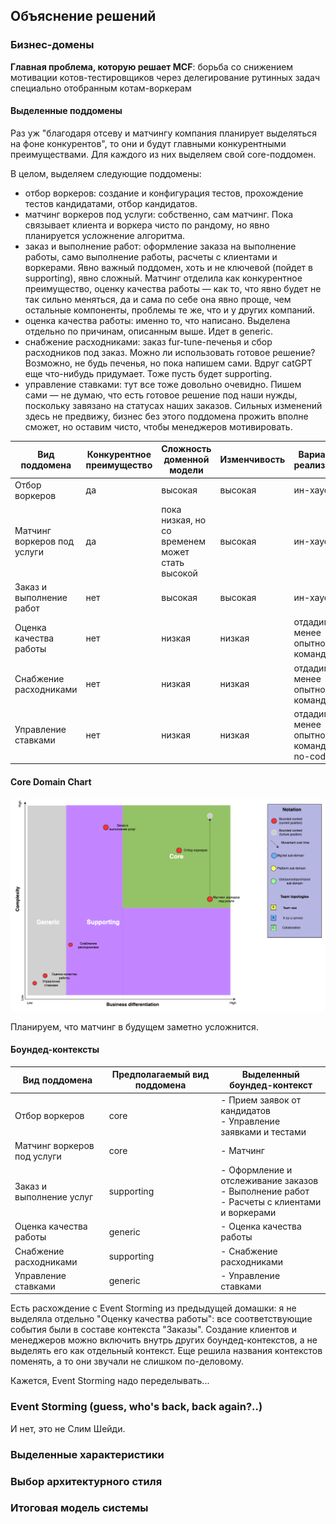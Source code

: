 ## Объяснение решений

### Бизнес-домены
**Главная проблема, которую решает MCF**: борьба со снижением мотивации котов-тестировщиков через делегирование рутинных задач специально отобранным котам-воркерам
#### Выделенные поддомены
Раз уж "благодаря отсеву и матчингу компания планирует выделяться на фоне конкурентов", то они и будут главными конкурентными преимуществами. Для каждого из них выделяем свой core-поддомен.

В целом, выделяем следующие поддомены:
- отбор воркеров: создание и конфигурация тестов, прохождение тестов кандидатами, отбор кандидатов. 
- матчинг воркеров под услуги: собственно, сам матчинг. Пока связывает клиента и воркера чисто по рандому, но явно планируется усложнение алгоритма.
- заказ и выполнение работ: оформление заказа на выполнение работы, само выполнение работы, расчеты с клиентами и воркерами. Явно важный поддомен, хоть и не ключевой (пойдет в supporting), явно сложный. Матчинг отделила как конкурентное преимущество, оценку качества работы — как то, что явно будет не так сильно меняться, да и сама по себе она явно проще, чем остальные компоненты, проблемы те же, что и у других компаний.
- оценка качества работы: именно то, что написано. Выделена отдельно по причинам, описанным выше. Идет в generic.
- снабжение расходниками: заказ fur-tune-печенья и сбор расходников под заказ. Можно ли использовать готовое решение? Возможно, не будь печенья, но пока напишем сами. Вдруг catGPT еще что-нибудь придумает. Тоже пусть будет supporting.
- управление ставками: тут все тоже довольно очевидно. Пишем сами — не думаю, что есть готовое решение под наши нужды, поскольку завязано на статусах наших заказов. Сильных изменений здесь не предвижу, бизнес без этого поддомена прожить вполне сможет, но оставим чисто, чтобы менеджеров мотивировать.

| Вид поддомена | Конкурентное преимущество | Сложность доменной модели | Изменчивость | Варианты реализации | Интерес проблемы | Предполагаемый вид поддомена |
|---|---|---|---|---|---|---|
| Отбор воркеров | да | высокая | высокая | ин-хаус | высокий | core |
| Матчинг воркеров под услуги | да | пока низкая, но со временем может стать высокой | высокая | ин-хаус | высокий | core |
| Заказ и выполнение работ | нет | высокая | высокая | ин-хаус | низкий | supporting |
| Оценка качества работы | нет | низкая | низкая | отдадим менее опытной команде | низкий | generic |
| Снабжение расходниками | нет | низкая | низкая | отдадим менее опытной команде | низкий | supporting |
| Управление ставками | нет | низкая | низкая | отдадим менее опытной команде, no-code | низкий | generic |

#### Core Domain Chart

![Core Domain Chart](https://github.com/RaileyHartheim/make-cats-free/blob/main/homework-02/core-domain-chart-MCF-02.png?raw=true)

Планируем, что матчинг в будущем заметно усложнится.

#### Боундед-контексты

| Вид поддомена | Предполагаемый вид поддомена | Выделенный боундед-контекст |
|---|---|---|
| Отбор воркеров | core | - Прием заявок от кандидатов<br>- Управление заявками и тестами|
| Матчинг воркеров под услуги | core | - Матчинг |
| Заказ и выполнение услуг | supporting | - Оформление и отслеживание заказов<br>- Выполнение работ<br>- Расчеты с клиентами и воркерами |
| Оценка качества работы | generic | - Оценка качества работы |
| Снабжение расходниками | supporting | - Снабжение расходниками |
| Управление ставками | generic | - Управление ставками |

Есть расхождение с Event Storming из предыдущей домашки: я не выделяла отдельно "Оценку качества работы": все соответствующие события были в составе контекста "Заказы". Создание клиентов и менеджеров можно включить внутрь других боундед-контекстов, а не выделять его как отдельный контекст.
Еще решила названия контекстов поменять, а то они звучали не слишком по-деловому.

Кажется, Event Storming надо переделывать...

### Event Storming (guess, who's back, back again?..)

И нет, это не Слим Шейди.

### Выделенные характеристики

### Выбор архитектурного стиля

### Итоговая модель системы
